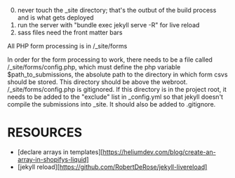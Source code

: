 0. never touch the _site directory; that's the outbut of the build process and is what gets deployed
1. run the server with "bundle exec jekyll serve -R" for live reload
2. sass files need the front matter bars

All PHP form processing is in /_site/forms

In order for the form processing to work, there needs to be a file called /_site/forms/config.php,
which must define the php variable $path_to_submissions, the absolute path to the directory in which
form csvs should be stored. This directory should be above the webroot.  /_site/forms/config.php is 
gitignored. If this directory is in the project root, it needs to be added to the "exclude" list in 
_config.yml so that jekyll doesn't compile the submissions into _site.  It should also be added to .gitignore.

# RESOURCES

- [declare arrays in templates][https://heliumdev.com/blog/create-an-array-in-shopifys-liquid]
- [jekyll reload][https://github.com/RobertDeRose/jekyll-livereload]

